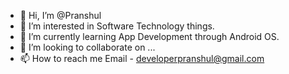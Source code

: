 - 👋 Hi, I’m @Pranshul
- 👀 I’m interested in Software Technology things.
- 🌱 I’m currently learning App Development through Android OS.
- 💞️ I’m looking to collaborate on ...
- 📫 How to reach me Email - developerpranshul@gmail.com

<!---
GithubPranshul/GithubPranshul is a ✨ special ✨ repository because its `README.md` (this file) appears on your GitHub profile.
You can click the Preview link to take a look at your changes.
--->

